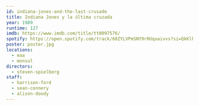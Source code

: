 ```yaml
---
id: indiana-jones-and-the-last-crusade
title: Indiana Jones y la última cruzada
year: 1989
runtime: 127
imdb: https://www.imdb.com/title/tt0097576/
spotify: https://open.spotify.com/track/60ZYLVPmSNY9r0Uquaivvs?si=QkKlkTx9T5iDHPHH7pFyVQ
poster: poster.jpg
locations:
  - eaa
  - monsul
directors:
  - steven-spielberg
staff:
  - harrison-ford
  - sean-connery
  - alison-doody
---
```

